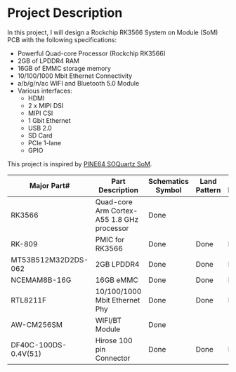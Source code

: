 # Project Description

In this project, I will design a Rockchip RK3566 System on Module (SoM) PCB with the following specifications:

- Powerful Quad-core Processor (Rockchip RK3566)
- 2GB of LPDDR4 RAM
-  16GB of EMMC storage memory
-  10/100/1000 Mbit Ethernet Connectivity
-  a/b/g/n/ac WIFI and Bluetooth 5.0 Module
-  Various interfaces:
	- HDMI
	- 2 x MIPI DSI
	- MIPI CSI
	- 1 Gbit Ethernet 
	- USB 2.0
	- SD Card
	- PCIe 1-lane
	- GPIO

This project is inspired by [PINE64 SOQuartz SoM](https://wiki.pine64.org/wiki/SOQuartz). 


| Major Part# | Part Description | Schematics Symbol | Land Pattern | 3D Model
|--|--|--|--|--|
| RK3566| Quad-core Arm Cortex-A55 1.8 GHz processor | Done |
| RK-809| PMIC for RK3566 |Done  |Done| Done
| MT53B512M32D2DS-062|2GB LPDDR4 | Done |Done|Done
| NCEMAM8B-16G | 16GB eMMC | Done |Done|Done
| RTL8211F | 10/100/1000 Mbit Ethernet Phy | Done| Done|Done
| AW-CM256SM | WIFI/BT Module |  Done
|DF40C-100DS-0.4V(51)|Hirose 100 pin Connector|Done|Done|Done


